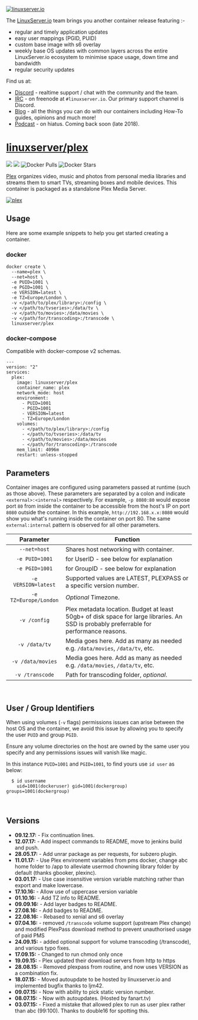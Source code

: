 <a href="https://linuxserver.io" rel="linuxserver.io">![linuxserver.io](https://raw.githubusercontent.com/linuxserver/docker-templates/master/linuxserver.io/img/linuxserver_medium.png)</a>

The [LinuxServer.io](https://linuxserver.io) team brings you another container release featuring :-

 * regular and timely application updates
 * easy user mappings (PGID, PUID)
 * custom base image with s6 overlay
 * weekly base OS updates with common layers across the entire LinuxServer.io ecosystem to minimise space usage, down time and bandwidth
 * regular security updates

Find us at:
* [Discord](https://discord.gg/YWrKVTn) - realtime support / chat with the community and the team.
* [IRC](https://irc.linuxserver.io) - on freenode at `#linuxserver.io`. Our primary support channel is Discord.
* [Blog](https://blog.linuxserver.io) - all the things you can do with our containers including How-To guides, opinions and much more!
* [Podcast](https://podcast.linuxserver.io) - on hiatus. Coming back soon (late 2018).

# [linuxserver/plex](https://github.com/linuxserver/docker-plex)
[![](https://images.microbadger.com/badges/version/linuxserver/plex.svg)](https://microbadger.com/images/linuxserverplex "Get your own version badge on microbadger.com")
[![](https://images.microbadger.com/badges/image/linuxserver/plex.svg)](https://microbadger.com/images/linuxserver/plex "Get your own version badge on microbadger.com")
![Docker Pulls](https://img.shields.io/docker/pulls/linuxserver/plex.svg)
![Docker Stars](https://img.shields.io/docker/stars/linuxserver/plex.svg)

[Plex](https://plex.tv/) organizes video, music and photos from personal media libraries and streams them to smart TVs, streaming boxes and mobile devices. This container is packaged as a standalone Plex Media Server.

<a href="https://plex.tv/" rel="plex">![plex](http://the-gadgeteer.com/wp-content/uploads/2015/10/plex-logo-e1446990678679.png)</a>

## Usage

Here are some example snippets to help you get started creating a container.

### docker

```
docker create \
  --name=plex \
  --net=host \
  -e PUID=1001 \
  -e PGID=1001 \
  -e VERSION=latest \
  -e TZ=Europe/London \
  -v </path/to/plex/library>:/config \
  -v </path/to/tvseries>:/data/tv \
  -v </path/to/movies>:/data/movies \
  -v </path/for/transcoding>:/transcode \
  linuxserver/plex
```


### docker-compose

Compatible with docker-compose v2 schemas.

```
---
version: "2"
services:
  plex:
    image: linuxserver/plex
    container_name: plex
    network_mode: host
    environment:
      - PUID=1001
      - PGID=1001
      - VERSION=latest
      - TZ=Europe/London
    volumes:
      - </path/to/plex/library>:/config
      - </path/to/tvseries>:/data/tv
      - </path/to/movies>:/data/movies
      - </path/for/transcoding>:/transcode
    mem_limit: 4096m
    restart: unless-stopped
```

## Parameters

Container images are configured using parameters passed at runtime (such as those above). These parameters are separated by a colon and indicate `<external>:<internal>` respectively. For example, `-p 8080:80` would expose port `80` from inside the container to be accessible from the host's IP on port `8080` outside the container. In this example, `http://192.168.x.x:8080` would show you what's running inside the container on port 80. The same `external:internal` pattern is observed for all other parameters.

| Parameter | Function |
| :----: | --- |
| `--net=host` | Shares host networking with container. |
| `-e PUID=1001` | for UserID - see below for explanation |
| `-e PGID=1001` | for GroupID - see below for explanation |
| `-e VERSION=latest` | Supported values are LATEST, PLEXPASS or a specific version number. |
| `-e TZ=Europe/London` | *Optional* Timezone. |
| `-v /config` | Plex metadata location. Budget at least 50gb+ of disk space for large libraries. An SSD is probably preferrable for performance reasons. |
| `-v /data/tv` | Media goes here. Add as many as needed e.g. `/data/movies`, `/data/tv`, etc. |
| `-v /data/movies` | Media goes here. Add as many as needed e.g. `/data/movies`, `/data/tv`, etc. |
| `-v /transcode` | Path for transcoding folder, *optional*. |


&nbsp;

## User / Group Identifiers

When using volumes (`-v` flags) permissions issues can arise between the host OS and the container, we avoid this issue by allowing you to specify the user `PUID` and group `PGID`.

Ensure any volume directories on the host are owned by the same user you specify and any permissions issues will vanish like magic.

In this instance `PUID=1001` and `PGID=1001`, to find yours use `id user` as below:

```
  $ id username
    uid=1001(dockeruser) gid=1001(dockergroup) groups=1001(dockergroup)
```

&nbsp;

## Versions

* **09.12.17:** - Fix continuation lines.
* **12.07.17:** - Add inspect commands to README, move to jenkins build and push.
* **28.05.17:** - Add unrar package as per requests, for subzero plugin.
* **11.01.17:** - Use Plex environemt variables from pms docker, change abc home folder to /app to alleviate usermod chowning library folder by default (thanks gbooker, plexinc).
* **03.01.17:** - Use case insensitive version variable matching rather than export and make lowercase.
* **17.10.16:** - Allow use of uppercase version variable
* **01.10.16:** - Add TZ info to README.
* **09.09.16:** - Add layer badges to README.
* **27.08.16:** - Add badges to README.
* **22.08.16:** - Rebased to xenial and s6 overlay
* **07.04.16:** - removed `/transcode` volume support (upstream Plex change) and modified PlexPass download method to prevent unauthorised usage of paid PMS
* **24.09.15:** - added optional support for volume transcoding (/transcode), and various typo fixes.
* **17.09.15:** - Changed to run chmod only once
* **19.09.15:** - Plex updated their download servers from http to https
* **28.08.15:** - Removed plexpass from routine, and now uses VERSION as a combination fix.
* **18.07.15:** - Moved autoupdate to be hosted by linuxserver.io and implemented bugfix thanks to ljm42.
* **09.07.15:** - Now with ability to pick static version number.
* **08.07.15:** - Now with autoupdates. (Hosted by fanart.tv)
* **03.07.15:** - Fixed a mistake that allowed plex to run as user plex rather than abc (99:100). Thanks to double16 for spotting this.
